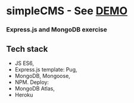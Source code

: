 # simpleCMS - See [DEMO](https://express-mdb.herokuapp.com)

### Express.js and MongoDB exercise

## Tech stack
- JS ES6,
- Express.js template: Pug,
- MongoDB, Mongoose,
- NPM.
Deploy: 
- MongoDB Atlas,
- Heroku
